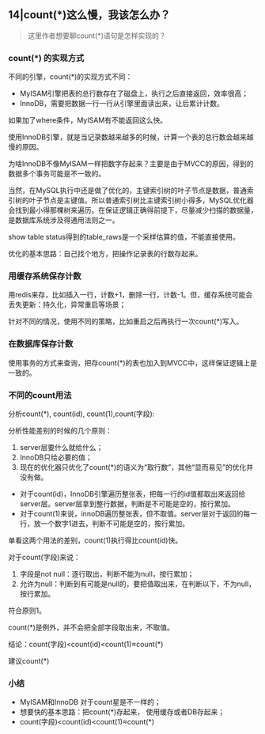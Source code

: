 ## 14|count(*)这么慢，我该怎么办？

> 这里作者想要聊count(*)语句是怎样实现的？



### count(*) 的实现方式

不同的引擎，count(*)的实现方式不同：

- MyISAM引擎把表的总行数存在了磁盘上，执行之后直接返回，效率很高；
- InnoDB，需要把数据一行一行从引擎里面读出来，让后累计计数。

如果加了where条件，MyISAM有不能返回这么快。

使用InnoDB引擎，就是当记录数越来越多的时候，计算一个表的总行数会越来越慢的原因。

为啥InnoDB不像MyISAM一样把数字存起来？主要是由于MVCC的原因，得到的数据多个事务可能是不一致的。

当然，在MySQL执行中还是做了优化的，主键索引树的叶子节点是数据，普通索引树的叶子节点是主键值。所以普通索引树比主键索引树小得多，MySQL优化器会找到最小得那棵树来遍历。在保证逻辑正确得前提下，尽量减少扫描的数据量，是数据库系统涉及得通用法则之一。

show table status得到的table_raws是一个采样估算的值，不能直接使用。

优化的基本思路：自己找个地方，把操作记录表的行数存起来。



### 用缓存系统保存计数

用redis来存，比如插入一行，计数+1，删除一行，计数-1。但，缓存系统可能会丢失更新：持久化，异常重启等场景；

针对不同的情况，使用不同的策略，比如重启之后再执行一次count(*)写入。



### 在数据库保存计数

使用事务的方式来查询，把存count(*)的表也加入到MVCC中，这样保证逻辑上是一致的。



### 不同的count用法

分析count(*), count(id), count(1),count(字段):

分析性能差别的时候的几个原则：

1. server层要什么就给什么；
2. InnoDB只给必要的值；
3. 现在的优化器只优化了count(*)的语义为“取行数”，其他“显而易见”的优化并没有做。

- 对于count(id)，InnoDB引擎遍历整张表，把每一行的id值都取出来返回给server层。server层拿到整行数据，判断是不可能是空的，按行累加。
- 对于count(1)来说，innoDB遍历整张表，但不取值。server层对于返回的每一行，放一个数字1进去，判断不可能是空的，按行累加。

单看这两个用法的差别，count(1)执行得比count(id)快。

对于count(字段)来说：

1. 字段是not null：逐行取出，判断不能为null，按行累加；
2. 允许为null：判断到有可能是null的，要把值取出来，在判断以下，不为null，按行累加。

符合原则1。

count(*)是例外，并不会把全部字段取出来，不取值。

结论：count(字段)<count(id)<count(1)≈count(*)

建议count(*)



### 小结

- MyISAM和InnoDB 对于count星是不一样的；
- 想要快的基本思路：把count(*)存起来， 使用缓存或者DB存起来；
- count(字段)<count(id)<count(1)≈count(*)








